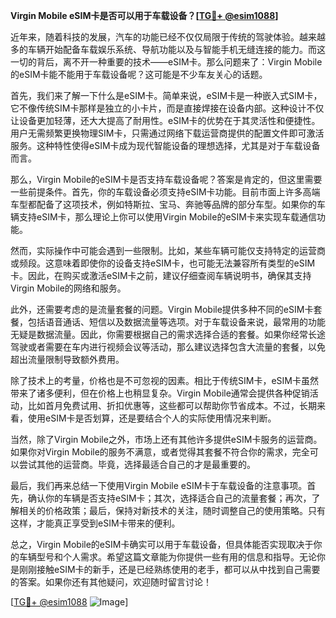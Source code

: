 **Virgin Mobile eSIM卡是否可以用于车载设备？[[TG💪+ @esim1088](https://t.me/s/esim1088)]**

近年来，随着科技的发展，汽车的功能已经不仅仅局限于传统的驾驶体验。越来越多的车辆开始配备车载娱乐系统、导航功能以及与智能手机无缝连接的能力。而这一切的背后，离不开一种重要的技术——eSIM卡。那么问题来了：Virgin Mobile的eSIM卡能不能用于车载设备呢？这可能是不少车友关心的话题。

首先，我们来了解一下什么是eSIM卡。简单来说，eSIM卡是一种嵌入式SIM卡，它不像传统SIM卡那样是独立的小卡片，而是直接焊接在设备内部。这种设计不仅让设备更加轻薄，还大大提高了耐用性。eSIM卡的优势在于其灵活性和便捷性。用户无需频繁更换物理SIM卡，只需通过网络下载运营商提供的配置文件即可激活服务。这种特性使得eSIM卡成为现代智能设备的理想选择，尤其是对于车载设备而言。

那么，Virgin Mobile的eSIM卡是否支持车载设备呢？答案是肯定的，但这里需要一些前提条件。首先，你的车载设备必须支持eSIM卡功能。目前市面上许多高端车型都配备了这项技术，例如特斯拉、宝马、奔驰等品牌的部分车型。如果你的车辆支持eSIM卡，那么理论上你可以使用Virgin Mobile的eSIM卡来实现车载通信功能。

然而，实际操作中可能会遇到一些限制。比如，某些车辆可能仅支持特定的运营商或频段。这意味着即使你的设备支持eSIM卡，也可能无法兼容所有类型的eSIM卡。因此，在购买或激活eSIM卡之前，建议仔细查阅车辆说明书，确保其支持Virgin Mobile的网络和服务。

此外，还需要考虑的是流量套餐的问题。Virgin Mobile提供多种不同的eSIM卡套餐，包括语音通话、短信以及数据流量等选项。对于车载设备来说，最常用的功能无疑是数据流量。因此，你需要根据自己的需求选择合适的套餐。如果你经常长途驾驶或者需要在车内进行视频会议等活动，那么建议选择包含大流量的套餐，以免超出流量限制导致额外费用。

除了技术上的考量，价格也是不可忽视的因素。相比于传统SIM卡，eSIM卡虽然带来了诸多便利，但在价格上也稍显复杂。Virgin Mobile通常会提供各种促销活动，比如首月免费试用、折扣优惠等，这些都可以帮助你节省成本。不过，长期来看，使用eSIM卡是否划算，还是要结合个人的实际使用情况来判断。

当然，除了Virgin Mobile之外，市场上还有其他许多提供eSIM卡服务的运营商。如果你对Virgin Mobile的服务不满意，或者觉得其套餐不符合你的需求，完全可以尝试其他的运营商。毕竟，选择最适合自己的才是最重要的。

最后，我们再来总结一下使用Virgin Mobile eSIM卡于车载设备的注意事项。首先，确认你的车辆是否支持eSIM卡；其次，选择适合自己的流量套餐；再次，了解相关的价格政策；最后，保持对新技术的关注，随时调整自己的使用策略。只有这样，才能真正享受到eSIM卡带来的便利。

总之，Virgin Mobile的eSIM卡确实可以用于车载设备，但具体能否实现取决于你的车辆型号和个人需求。希望这篇文章能为你提供一些有用的信息和指导。无论你是刚刚接触eSIM卡的新手，还是已经熟练使用的老手，都可以从中找到自己需要的答案。如果你还有其他疑问，欢迎随时留言讨论！

[[TG💪+ @esim1088](https://t.me/s/esim1088) ![Image](https://i.postimg.cc/4NQfJmqS/Snipaste-2025-05-13-00-14-12.png)]